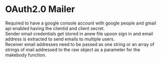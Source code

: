 <h1>OAuth2.0 Mailer</h1>
Required to have a google console account with google people and gmail api enabled having the clientid and client secret. <br>
Sender email credentials get stored in anew file upoon sign in and email address is extracted to send emails to multiple users.  <br>
Receiver email addresses need to be passed as one string or an array of strings of mail addressed to the raw object as a parameter for the makebody function.
